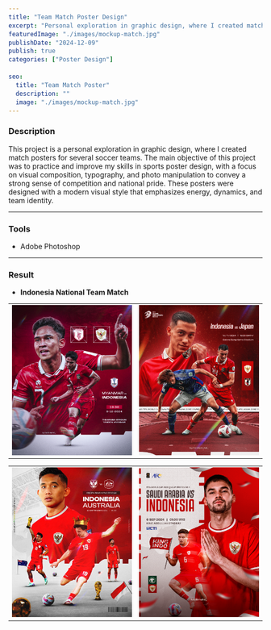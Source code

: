 ```yaml
---
title: "Team Match Poster Design"
excerpt: "Personal exploration in graphic design, where I created match posters for several football teams..."
featuredImage: "./images/mockup-match.jpg"
publishDate: "2024-12-09"
publish: true
categories: ["Poster Design"]

seo:
  title: "Team Match Poster"
  description: ""
  image: "./images/mockup-match.jpg"
---
```


### Description
This project is a personal exploration in graphic design, where I created match posters for several soccer teams. The main objective of this project was to practice and improve my skills in sports poster design, with a focus on visual composition, typography, and photo manipulation to convey a strong sense of competition and national pride. These posters were designed with a modern visual style that emphasizes energy, dynamics, and team identity.

---

### Tools
- Adobe Photoshop

---

### Result
-  **Indonesia National Team Match**

|          |          |
|----------|----------|
| ![Indonesia1](./images/indo-match1.png) | ![Indonesia2](./images/indo-match2.png) |

|          |          |
|----------|----------|
| ![Indonesia3](./images/indo-match3.jpg) | ![Indonesia4](./images/indo-match4.png) |